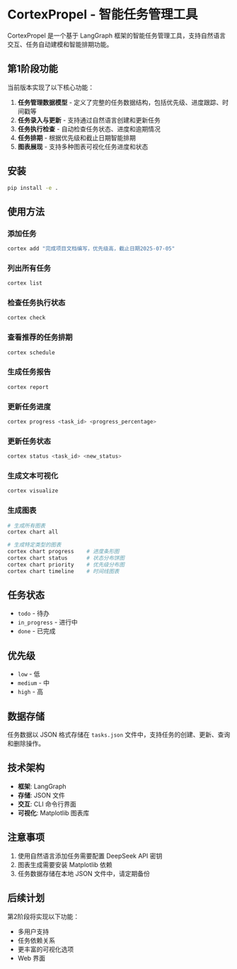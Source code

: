 # CortexPropel - 智能任务管理工具

CortexPropel 是一个基于 LangGraph 框架的智能任务管理工具，支持自然语言交互、任务自动建模和智能排期功能。

## 第1阶段功能

当前版本实现了以下核心功能：

1. **任务管理数据模型** - 定义了完整的任务数据结构，包括优先级、进度跟踪、时间戳等
2. **任务录入与更新** - 支持通过自然语言创建和更新任务
3. **任务执行检查** - 自动检查任务状态、进度和逾期情况
4. **任务排期** - 根据优先级和截止日期智能排期
5. **图表展现** - 支持多种图表可视化任务进度和状态

## 安装

```bash
pip install -e .
```

## 使用方法

### 添加任务
```bash
cortex add "完成项目文档编写，优先级高，截止日期2025-07-05"
```

### 列出所有任务
```bash
cortex list
```

### 检查任务执行状态
```bash
cortex check
```

### 查看推荐的任务排期
```bash
cortex schedule
```

### 生成任务报告
```bash
cortex report
```

### 更新任务进度
```bash
cortex progress <task_id> <progress_percentage>
```

### 更新任务状态
```bash
cortex status <task_id> <new_status>
```

### 生成文本可视化
```bash
cortex visualize
```

### 生成图表
```bash
# 生成所有图表
cortex chart all

# 生成特定类型的图表
cortex chart progress    # 进度条形图
cortex chart status      # 状态分布饼图
cortex chart priority    # 优先级分布图
cortex chart timeline    # 时间线图表
```

## 任务状态

- `todo` - 待办
- `in_progress` - 进行中
- `done` - 已完成

## 优先级

- `low` - 低
- `medium` - 中
- `high` - 高

## 数据存储

任务数据以 JSON 格式存储在 `tasks.json` 文件中，支持任务的创建、更新、查询和删除操作。

## 技术架构

- **框架**: LangGraph
- **存储**: JSON 文件
- **交互**: CLI 命令行界面
- **可视化**: Matplotlib 图表库

## 注意事项

1. 使用自然语言添加任务需要配置 DeepSeek API 密钥
2. 图表生成需要安装 Matplotlib 依赖
3. 任务数据存储在本地 JSON 文件中，请定期备份

## 后续计划

第2阶段将实现以下功能：
- 多用户支持
- 任务依赖关系
- 更丰富的可视化选项
- Web 界面